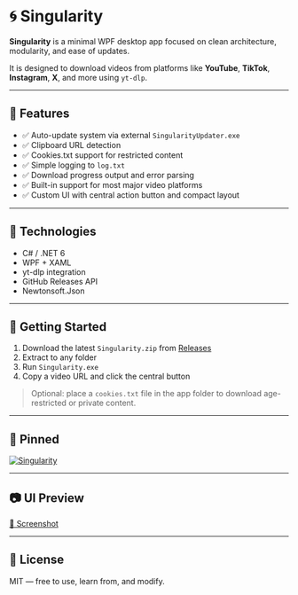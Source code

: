 # 🌀 Singularity

**Singularity** is a minimal WPF desktop app focused on clean architecture, modularity, and ease of updates.

It is designed to download videos from platforms like **YouTube**, **TikTok**, **Instagram**, **X**, and more using `yt-dlp`.

---

## 🔧 Features

- ✅ Auto-update system via external `SingularityUpdater.exe`
- ✅ Clipboard URL detection
- ✅ Cookies.txt support for restricted content
- ✅ Simple logging to `log.txt`
- ✅ Download progress output and error parsing
- ✅ Built-in support for most major video platforms
- ✅ Custom UI with central action button and compact layout

---

## 📁 Technologies

- C# / .NET 6
- WPF + XAML
- yt-dlp integration
- GitHub Releases API
- Newtonsoft.Json

---

## 🚀 Getting Started

1. Download the latest `Singularity.zip` from [Releases](https://github.com/princekylian01/Singularity/releases)
2. Extract to any folder
3. Run `Singularity.exe`
4. Copy a video URL and click the central button

> Optional: place a `cookies.txt` file in the app folder to download age-restricted or private content.

---

## 📌 Pinned

[![Singularity](https://github-readme-stats.vercel.app/api/pin/?username=princekylian01&repo=Singularity&theme=dark)](https://github.com/princekylian01/Singularity)

---

## 📷 UI Preview

[📸 Screenshot](https://sun9-61.userapi.com/impg/R0J3Eqh6qEna28eZwSP8AvF0IyH1XfGdRHVlUA/pNsMikn3BiE.jpg?size=450x600&quality=95&sign=d33cb429cce0f89dfdb937894423fd78&type=album)

---

## 📝 License

MIT — free to use, learn from, and modify.
